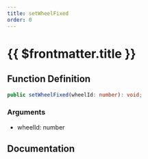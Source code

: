```yaml
---
title: setWheelFixed
order: 0
---
```


# {{ $frontmatter.title }}

## Function Definition

```ts
public setWheelFixed(wheelId: number): void;
```

### Arguments

* wheelId: number

## Documentation

<!--@include: ./parts/setWheelFixed.md-->
